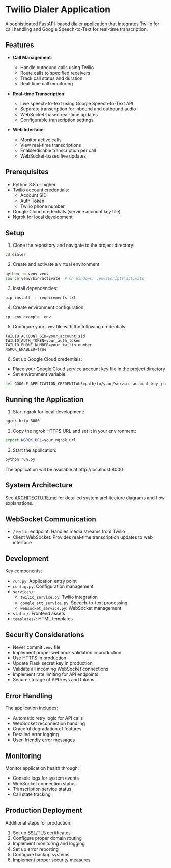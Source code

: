 # Twilio Dialer Application

A sophisticated FastAPI-based dialer application that integrates Twilio for call handling and Google Speech-to-Text for real-time transcription.

## Features

- **Call Management**:
  - Handle outbound calls using Twilio
  - Route calls to specified receivers
  - Track call status and duration
  - Real-time call monitoring

- **Real-time Transcription**:
  - Live speech-to-text using Google Speech-to-Text API
  - Separate transcription for inbound and outbound audio
  - WebSocket-based real-time updates
  - Configurable transcription settings

- **Web Interface**:
  - Monitor active calls
  - View real-time transcriptions
  - Enable/disable transcription per call
  - WebSocket-based live updates

## Prerequisites

- Python 3.8 or higher
- Twilio account credentials:
  - Account SID
  - Auth Token
  - Twilio phone number
- Google Cloud credentials (service account key file)
- Ngrok for local development

## Setup

1. Clone the repository and navigate to the project directory:

```bash
cd dialer
```

2. Create and activate a virtual environment:

```bash
python -m venv venv
source venv/bin/activate  # On Windows: venv\Scripts\activate
```

3. Install dependencies:

```bash
pip install -r requirements.txt
```

4. Create environment configuration:

```bash
cp .env.example .env
```

5. Configure your `.env` file with the following credentials:

```env
TWILIO_ACCOUNT_SID=your_account_sid
TWILIO_AUTH_TOKEN=your_auth_token
TWILIO_PHONE_NUMBER=your_twilio_number
NGROK_ENABLED=true
```

6. Set up Google Cloud credentials:
- Place your Google Cloud service account key file in the project directory
- Set environment variable:
```bash
set GOOGLE_APPLICATION_CREDENTIALS=path/to/your/service-account-key.json
```

## Running the Application

1. Start ngrok for local development:

```bash
ngrok http 8000
```

2. Copy the ngrok HTTPS URL and set it in your environment:

```bash
export NGROK_URL=your_ngrok_url
```

3. Start the application:

```bash
python run.py
```

The application will be available at http://localhost:8000

## System Architecture

See [ARCHITECTURE.md](ARCHITECTURE.md) for detailed system architecture diagrams and flow explanations.

## WebSocket Communication

- `/twilio` endpoint: Handles media streams from Twilio
- Client WebSocket: Provides real-time transcription updates to web interface

## Development

Key components:

- `run.py`: Application entry point
- `config.py`: Configuration management
- `services/`:
  - `twilio_service.py`: Twilio integration
  - `google_stt_service.py`: Speech-to-text processing
  - `websocket_service.py`: WebSocket management
- `static/`: Frontend assets
- `templates/`: HTML templates

## Security Considerations

- Never commit `.env` file
- Implement proper webhook validation in production
- Use HTTPS in production
- Update Flask secret key in production
- Validate all incoming WebSocket connections
- Implement rate limiting for API endpoints
- Secure storage of API keys and tokens

## Error Handling

The application includes:
- Automatic retry logic for API calls
- WebSocket reconnection handling
- Graceful degradation of features
- Detailed error logging
- User-friendly error messages

## Monitoring

Monitor application health through:
- Console logs for system events
- WebSocket connection status
- Transcription service status
- Call state tracking

## Production Deployment

Additional steps for production:
1. Set up SSL/TLS certificates
2. Configure proper domain routing
3. Implement monitoring and logging
4. Set up error reporting
5. Configure backup systems
6. Implement proper security measures





